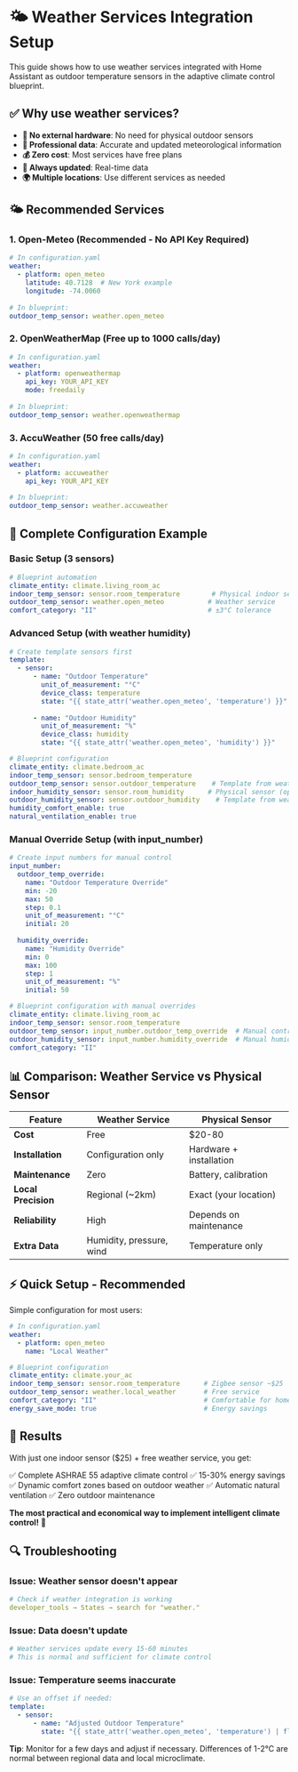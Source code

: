 # 🌤️ Weather Services Integration Setup

This guide shows how to use weather services integrated with Home Assistant as outdoor temperature sensors in the adaptive climate control blueprint.

## ✅ **Why use weather services?**

- **🎯 No external hardware**: No need for physical outdoor sensors
- **📡 Professional data**: Accurate and updated meteorological information
- **💰 Zero cost**: Most services have free plans
- **🔄 Always updated**: Real-time data
- **🌍 Multiple locations**: Use different services as needed

## 🌤️ **Recommended Services**

### 1. **Open-Meteo** (Recommended - No API Key Required)
```yaml
# In configuration.yaml
weather:
  - platform: open_meteo
    latitude: 40.7128  # New York example
    longitude: -74.0060
    
# In blueprint:
outdoor_temp_sensor: weather.open_meteo
```

### 2. **OpenWeatherMap** (Free up to 1000 calls/day)
```yaml
# In configuration.yaml
weather:
  - platform: openweathermap
    api_key: YOUR_API_KEY
    mode: freedaily
    
# In blueprint:
outdoor_temp_sensor: weather.openweathermap
```

### 3. **AccuWeather** (50 free calls/day)
```yaml
# In configuration.yaml
weather:
  - platform: accuweather
    api_key: YOUR_API_KEY
    
# In blueprint:
outdoor_temp_sensor: weather.accuweather
```

## 🔧 **Complete Configuration Example**

### Basic Setup (3 sensors)
```yaml
# Blueprint automation
climate_entity: climate.living_room_ac
indoor_temp_sensor: sensor.room_temperature        # Physical indoor sensor
outdoor_temp_sensor: weather.open_meteo           # Weather service
comfort_category: "II"                            # ±3°C tolerance
```

### Advanced Setup (with weather humidity)
```yaml
# Create template sensors first
template:
  - sensor:
      - name: "Outdoor Temperature"
        unit_of_measurement: "°C"
        device_class: temperature
        state: "{{ state_attr('weather.open_meteo', 'temperature') }}"
        
      - name: "Outdoor Humidity"
        unit_of_measurement: "%"
        device_class: humidity
        state: "{{ state_attr('weather.open_meteo', 'humidity') }}"

# Blueprint configuration
climate_entity: climate.bedroom_ac
indoor_temp_sensor: sensor.bedroom_temperature
outdoor_temp_sensor: sensor.outdoor_temperature    # Template from weather service
indoor_humidity_sensor: sensor.room_humidity      # Physical sensor (optional)
outdoor_humidity_sensor: sensor.outdoor_humidity    # Template from weather service
humidity_comfort_enable: true
natural_ventilation_enable: true
```

### Manual Override Setup (with input_number)
```yaml
# Create input numbers for manual control
input_number:
  outdoor_temp_override:
    name: "Outdoor Temperature Override"
    min: -20
    max: 50
    step: 0.1
    unit_of_measurement: "°C"
    initial: 20
    
  humidity_override:
    name: "Humidity Override"
    min: 0
    max: 100
    step: 1
    unit_of_measurement: "%"
    initial: 50

# Blueprint configuration with manual overrides
climate_entity: climate.living_room_ac
indoor_temp_sensor: sensor.room_temperature
outdoor_temp_sensor: input_number.outdoor_temp_override  # Manual control
outdoor_humidity_sensor: input_number.humidity_override  # Manual humidity
comfort_category: "II"
```

## 📊 **Comparison: Weather Service vs Physical Sensor**

| Feature | Weather Service | Physical Sensor |
|---------|----------------|----------------|
| **Cost** | Free | $20-80 |
| **Installation** | Configuration only | Hardware + installation |
| **Maintenance** | Zero | Battery, calibration |
| **Local Precision** | Regional (~2km) | Exact (your location) |
| **Reliability** | High | Depends on maintenance |
| **Extra Data** | Humidity, pressure, wind | Temperature only |

## ⚡ **Quick Setup - Recommended**

Simple configuration for most users:

```yaml
# In configuration.yaml
weather:
  - platform: open_meteo
    name: "Local Weather"

# Blueprint configuration
climate_entity: climate.your_ac
indoor_temp_sensor: sensor.room_temperature      # Zigbee sensor ~$25
outdoor_temp_sensor: weather.local_weather       # Free service
comfort_category: "II"                           # Comfortable for home
energy_save_mode: true                           # Energy savings
```

## 🎯 **Results**

With just one indoor sensor ($25) + free weather service, you get:

✅ Complete ASHRAE 55 adaptive climate control
✅ 15-30% energy savings
✅ Dynamic comfort zones based on outdoor weather
✅ Automatic natural ventilation
✅ Zero outdoor maintenance

**The most practical and economical way to implement intelligent climate control!** 🚀

## 🔍 **Troubleshooting**

### Issue: Weather sensor doesn't appear
```yaml
# Check if weather integration is working
developer_tools → States → search for "weather."
```

### Issue: Data doesn't update
```yaml
# Weather services update every 15-60 minutes
# This is normal and sufficient for climate control
```

### Issue: Temperature seems inaccurate
```yaml
# Use an offset if needed:
template:
  - sensor:
      - name: "Adjusted Outdoor Temperature"
        state: "{{ state_attr('weather.open_meteo', 'temperature') | float - 2 }}"
```

**Tip**: Monitor for a few days and adjust if necessary. Differences of 1-2°C are normal between regional data and local microclimate.
